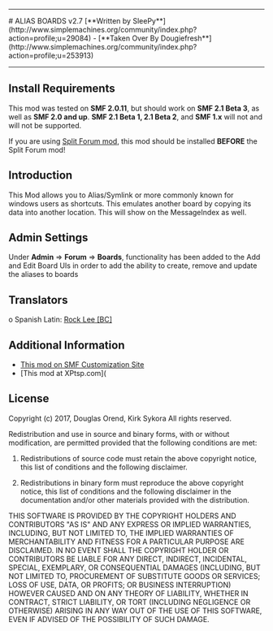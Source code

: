 <hr>
# ALIAS BOARDS v2.7
[**Written by SleePy**](http://www.simplemachines.org/community/index.php?action=profile;u=29084) - [**Taken Over By Dougiefresh**](http://www.simplemachines.org/community/index.php?action=profile;u=253913)
<hr>

## Install Requirements
This mod was tested on **SMF 2.0.11**, but should work on **SMF 2.1 Beta 3**, as well as **SMF 2.0 and up**.  **SMF 2.1 Beta 1, 2.1 Beta 2**, and **SMF 1.x** will not and will not be supported.

If you are using [Split Forum mod](http://custom.simplemachines.org/mods/index.php?mod=3730), this mod should be installed **BEFORE** the Split Forum mod!

## Introduction
This Mod allows you to Alias/Symlink or more commonly known for windows users as shortcuts.
This emulates another board by copying its data into another location. This will show on the MessageIndex as well.

## Admin Settings
Under **Admin** => **Forum** => **Boards**, functionality has been added to the Add and Edit Board UIs in order to add the ability to create, remove and update the aliases to boards 

## Translators
o Spanish Latin: [Rock Lee [BC]](http://www.simplemachines.org/community/index.php?action=profile;u=322597)

## Additional Information
-  [This mod on SMF Customization Site](http://custom.simplemachines.org/mods/index.php?mod=1024)
-  [This mod at XPtsp.com](

## License
Copyright (c) 2017, Douglas Orend, Kirk Sykora
All rights reserved.

Redistribution and use in source and binary forms, with or without modification, are permitted provided that the following conditions are met:

1. Redistributions of source code must retain the above copyright notice, this list of conditions and the following disclaimer.

2. Redistributions in binary form must reproduce the above copyright notice, this list of conditions and the following disclaimer in the documentation and/or other materials provided with the distribution.

THIS SOFTWARE IS PROVIDED BY THE COPYRIGHT HOLDERS AND CONTRIBUTORS "AS IS" AND ANY EXPRESS OR IMPLIED WARRANTIES, INCLUDING, BUT NOT LIMITED TO, THE IMPLIED WARRANTIES OF MERCHANTABILITY AND FITNESS FOR A PARTICULAR PURPOSE ARE DISCLAIMED. IN NO EVENT SHALL THE COPYRIGHT HOLDER OR CONTRIBUTORS BE LIABLE FOR ANY DIRECT, INDIRECT, INCIDENTAL, SPECIAL, EXEMPLARY, OR CONSEQUENTIAL DAMAGES (INCLUDING, BUT NOT LIMITED TO, PROCUREMENT OF SUBSTITUTE GOODS OR SERVICES; LOSS OF USE, DATA, OR PROFITS; OR BUSINESS INTERRUPTION) HOWEVER CAUSED AND ON ANY THEORY OF LIABILITY, WHETHER IN CONTRACT, STRICT LIABILITY, OR TORT (INCLUDING NEGLIGENCE OR OTHERWISE) ARISING IN ANY WAY OUT OF THE USE OF THIS SOFTWARE, EVEN IF ADVISED OF THE POSSIBILITY OF SUCH DAMAGE.

